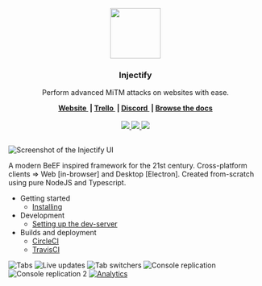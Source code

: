 <p align="center">
	<a href="https://injectify.samdd.me/?ref=logo">
		<img src="https://github.com/samdenty99/injectify/raw/master/assets/injectify.png" width="100">
	</a>
  <h3 align="center">Injectify</h3>
  <p align="center">
    Perform advanced MiTM attacks on websites with ease.
  </p>
</p>
<p align="center">
	<b>
		<a href="https://injectify.samdd.me/?ref=website">
			Website
		</a>&nbsp;|
		<a href="https://samdenty99.github.io/r?https://trello.com/b/UdrfNufx">
			Trello
    </a>&nbsp;|
		<a href="https://samdenty99.github.io/r?https://discord.gg/Nsz5AeD">
			Discord
		</a>&nbsp;|
		<a href="https://samdenty99.github.io/r?https://github.com/samdenty99/injectify/wiki">
			Browse the docs
		</a>
	</b>
	<br><br>
	<a href="https://samdenty99.github.io/r?https://circleci.com/gh/samdenty99/injectify/">
		<img src="https://img.shields.io/circleci/project/github/samdenty99/injectify.svg?style=flat">
	</a>
  <a href="https://samdenty99.github.io/r?https://github.com/samdenty99/injectify/blob/master/package.json">
		<img src="https://img.shields.io/github/package-json/v/samdenty99/injectify.svg?style=flat">
	</a>
	<a href="https://samdenty99.github.io/r?https://discord.gg/yN2x7sp">
		<img src="https://img.shields.io/discord/335836376031428618.svg?colorB=1081C1&style=flat">
	</a>
</p>
<h2></h2>

![Screenshot of the Injectify UI](https://samdd.me/images/projects/injectify.png)

A modern BeEF inspired framework for the 21st century. Cross-platform clients => Web [in-browser] and Desktop [Electron]. Created from-scratch using pure NodeJS and Typescript.

- Getting started
  - [Installing](https://github.com/samdenty99/injectify/wiki/Installing)
- Development
  - [Setting up the dev-server](https://github.com/samdenty99/injectify/wiki/Development-server)
- Builds and deployment
  - [CircleCI](https://github.com/samdenty99/injectify/wiki/Builds-and-deployment%3A-CircleCI)
  - [TravisCI](https://github.com/samdenty99/injectify/wiki/Builds-and-deployment%3A-TravisCI)

![Tabs](https://i.imgur.com/P9Cgksy.gif)
![Live updates](https://i.imgur.com/XY4qrfR.gif)
![Tab switchers](https://i.imgur.com/kEcN8kP.gif)
![Console replication](https://i.imgur.com/dAnXFSq.gif)
![Console replication 2](https://i.imgur.com/pp5Bys4.gif)
[![Analytics](https://ga-beacon.appspot.com/UA-85426772-5/Injectify/?pixel)](https://github.com/igrigorik/ga-beacon)
